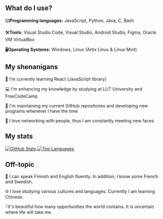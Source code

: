 What do I use?
---
⌨️**Programming languages:**
JavaScript, Python, Java, C, Bash

🛠️**Tools:**
Visual Studio Code, Visual Studio, Android Studio, Figma, Oracle VM VirtualBox

🖥️**Operating Systems:**
Windows, Linux (Artix Linux & Linux Mint)

My shenanigans
---
🌱 I’m currently learning React (JavaScript library)

:computer: I'm enhancing my knowledge by studying at LUT University and FreeCodeCamp

🔧 I'm maintaining my current GitHub repositories and developing new programs whenever I have the time 

🤝 I love networking with people, thus I am constantly meeting new faces

My stats
---
<div>
    <a href="https://github.com/anuraghazra/github-readme-stats">
        <img align="center" src="https://github-readme-stats.vercel.app/api?username=captaincluster&show_icons=true&theme=radical" alt="GitHub Stats" />
    </a>
    <a href="https://github.com/anuraghazra/github-readme-stats">
        <img align="center" src="https://github-readme-stats.vercel.app/api/top-langs/?username=captaincluster&layout=compact&theme=radical" alt="Top Languages" />
    </a>
</div>

Off-topic
---
📢 I can speak Finnish and English fluently. In addition, I know some French and Swedish. 

🌐 I love studying various cultures and languages. Currently I am learning Chinese.

❔It's beautiful how many opportunities the world contains. It is uncertain where life will take me.
